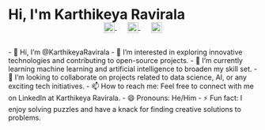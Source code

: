 # Hi, I'm Karthikeya Ravirala

<p align="center" style="margin: -20px 0 30px">
   <a href="https://twitter.com/Karthi7Ravirala" target="_blank" style='margin-right:10px'>
    <img align="center" src="https://cdn.jsdelivr.net/npm/simple-icons@3.0.1/icons/twitter.svg" alt="twitter" height="22px" width="22px" />
  </a>
  &nbsp;&nbsp;
  <a href="https://www.linkedin.com/in/karthikeya-ravirala-04332a264/" target="_blank" style='margin-right:10px'>
    <img align="center" src="https://cdn.jsdelivr.net/npm/simple-icons@3.0.1/icons/linkedin.svg" alt="linkedin" height="22px" width="22px" />
  </a>
  &nbsp;&nbsp;
  <a href="karthikeyaravirala@gmail.com" target="_blank">
    <img align="center" src="https://cdn.jsdelivr.net/npm/simple-icons@3.0.1/icons/protonmail.svg" alt="email" height="22px" width="22px" />
  </a>
</p>
- 👋 Hi, I’m @KarthikeyaRavirala
- 👀 I’m interested in exploring innovative technologies and contributing to open-source projects.
- 🌱 I’m currently learning machine learning and artificial intelligence to broaden my skill set.
- 💞️ I’m looking to collaborate on projects related to data science, AI, or any exciting tech initiatives.
- 📫 How to reach me: Feel free to connect with me on LinkedIn at Karthikeya Ravirala.
- 😄 Pronouns: He/Him
- ⚡ Fun fact: I enjoy solving puzzles and have a knack for finding creative solutions to problems.



